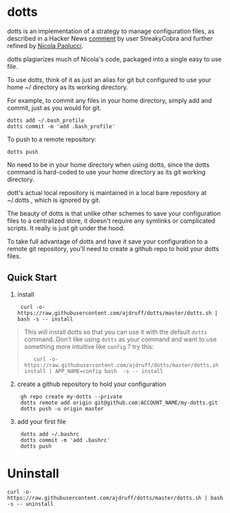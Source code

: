 # dotts

dotts is an implementation of a strategy to manage configuration files, as described in a Hacker News [comment](https://news.ycombinator.com/item?id=11071754) by user StreakyCobra and further refined by [Nicola Paolucci](https://www.atlassian.com/git/tutorials/dotfiles).

dotts plagiarizes much of Nicola's code, packaged into a single easy to use file. 

To use dotts, think of it as just an alias for git but configured to use your home ~/ directory as its working directory. 

For example, to commit any files in your home directory, simply add and commit, just as you would for git.


    dotts add ~/.bash_profile
    dotts commit -m 'add .bash_profile'

To push to a remote repository:

    dotts push

No need to be in your home directory when using dotts, since the dotts command is hard-coded to use your home directory as its git working directory. 

dott's actual local repository is maintained in a local bare repository at ~/.dotts , which is ignored by git.


The beauty of dotts is that unlike other schemes to save your configuration files to a centralized store, it doesn't require any symlinks or complicated scripts. It really is just git under the hood. 

To take full advantage of dotts and have it save your configuration to a remote git repository, you'll need to create a github repo to hold your dotts files.


## Quick Start

1. install

        curl -o- https://raw.githubusercontent.com/ajdruff/dotts/master/dotts.sh | bash -s -- install

>This will install dotts so that you can use it with the default `dotts` command.
>Don't like using `dotts` as your command and want to use something more intuitive like `config` ? 
>  try this:
>
>        curl -o- https://raw.githubusercontent.com/ajdruff/dotts/master/dotts.sh install | APP_NAME=config bash  -s -- install 




2. create a github repository to hold your configuration


        gh repo create my-dotts --private
        dotts remote add origin git@github.com:ACCOUNT_NAME/my-dotts.git
        dotts push -u origin master



3. add your first file

        dotts add ~/.bashrc
        dotts commit -m 'add .bashrc'
        dotts push


# Uninstall

    curl -o- https://raw.githubusercontent.com/ajdruff/dotts/master/dotts.sh | bash -s -- uninstall



